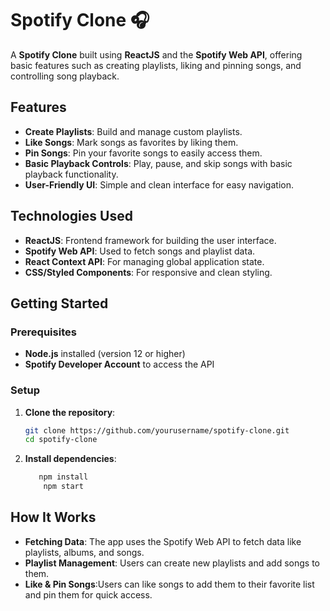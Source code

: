 # Spotify Clone 🎧

A **Spotify Clone** built using **ReactJS** and the **Spotify Web API**, offering basic features such as creating playlists, liking and pinning songs, and controlling song playback.

## Features

- **Create Playlists**: Build and manage custom playlists.
- **Like Songs**: Mark songs as favorites by liking them.
- **Pin Songs**: Pin your favorite songs to easily access them.
- **Basic Playback Controls**: Play, pause, and skip songs with basic playback functionality.
- **User-Friendly UI**: Simple and clean interface for easy navigation.

## Technologies Used

- **ReactJS**: Frontend framework for building the user interface.
- **Spotify Web API**: Used to fetch songs and playlist data.
- **React Context API**: For managing global application state.
- **CSS/Styled Components**: For responsive and clean styling.

## Getting Started

### Prerequisites

- **Node.js** installed (version 12 or higher)
- **Spotify Developer Account** to access the API

### Setup

1. **Clone the repository**:

   ```bash
   git clone https://github.com/yourusername/spotify-clone.git
   cd spotify-clone

2. **Install dependencies**:

   ```bash
      npm install
       npm start

## How It Works

- **Fetching Data**: The app uses the Spotify Web API to fetch data like playlists, albums, and songs.
- **Playlist Management**: Users can create new playlists and add songs to them.
- **Like & Pin Songs**:Users can like songs to add them to their favorite list and pin them for quick access.
